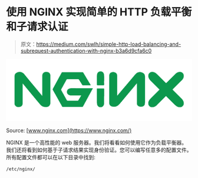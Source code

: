 # 使用 NGINX 实现简单的 HTTP 负载平衡和子请求认证

> 原文：<https://medium.com/swlh/simple-http-load-balancing-and-subrequest-authentication-with-nginx-b3a6d9cfa6c0>

![](img/506a89aaddb7fddeb7f2534f631648f2.png)

Source: [www.nginx.com](https://www.nginx.com/)

NGINX 是一个高性能的 web 服务器。我们将看看如何使用它作为负载平衡器。我们还将看到如何基于子请求结果实现身份验证。您可以编写任意多的配置文件。所有配置文件都可以在以下目录中找到:

```
/etc/nginx/
```